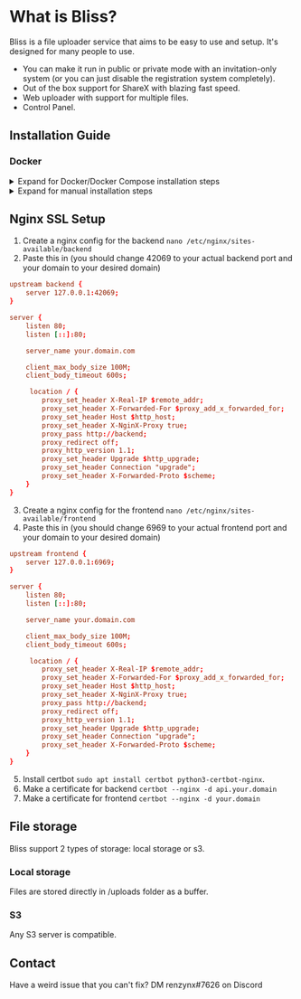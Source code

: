 # What is Bliss?

Bliss is a file uploader service that aims to be easy to use and setup. It's designed for many people to use.

- You can make it run in public or private mode with an invitation-only system (or you can just disable the registration system completely).
- Out of the box support for ShareX with blazing fast speed.
- Web uploader with support for multiple files.
- Control Panel.

## Installation Guide

### Docker

<details>
<summary>Expand for Docker/Docker Compose installation steps</summary>
<br>
1. Have docker and docker-compose installed (if you don't know what docker is [click here](https://docs.docker.com/)),
2. Clone this repo git clone -b dev --recursive https://github.com/renzynx/bliss.git && cd bliss
3. Run `cp .env.example .env` and fill out the credentials.
4. Run the command that corresponds to your OS:
<ul>
    <li>
        Linux: ./scripts/docker-linux.sh
    </li>
    <li>
        Window: ./scripts/docker-window.ps1
    </li>
    <li>
        These scripts are identical using the equivalent commands in each OS.
    </li>
</ul>
</details>

<details>
<summary>Expand for manual installation steps</summary>
<br>
1. You need to have NodeJS 16 or higher installed.
2. Clone this repo git clone -b dev --recursive https://github.com/renzynx/bliss.git && cd bliss
3. Run `yarn install` or `npm install`.
4. Fill out the credentials by coping the `.env.example` to `.env`.
5. Run `yarn build:all` or `npm run build:all`.
6. Migrate the database with `yarn prisma migrate deploy` or `yarn prisma db push` if you having some problem.
7. Run `yarn start:all` or `npm run start:all` to start Bliss.
</details>

## Nginx SSL Setup

1. Create a nginx config for the backend `nano /etc/nginx/sites-available/backend`
2. Paste this in (you should change 42069 to your actual backend port and your domain to your desired domain)

```conf
upstream backend {
    server 127.0.0.1:42069;
}

server {
    listen 80;
    listen [::]:80;

    server_name your.domain.com

    client_max_body_size 100M;
    client_body_timeout 600s;

     location / {
        proxy_set_header X-Real-IP $remote_addr;
        proxy_set_header X-Forwarded-For $proxy_add_x_forwarded_for;
        proxy_set_header Host $http_host;
        proxy_set_header X-NginX-Proxy true;
        proxy_pass http://backend;
        proxy_redirect off;
        proxy_http_version 1.1;
        proxy_set_header Upgrade $http_upgrade;
        proxy_set_header Connection "upgrade";
        proxy_set_header X-Forwarded-Proto $scheme;
    }
}
```

3. Create a nginx config for the frontend `nano /etc/nginx/sites-available/frontend`
4. Paste this in (you should change 6969 to your actual frontend port and your domain to your desired domain)

```conf
upstream frontend {
    server 127.0.0.1:6969;
}

server {
    listen 80;
    listen [::]:80;

    server_name your.domain.com

    client_max_body_size 100M;
    client_body_timeout 600s;

     location / {
        proxy_set_header X-Real-IP $remote_addr;
        proxy_set_header X-Forwarded-For $proxy_add_x_forwarded_for;
        proxy_set_header Host $http_host;
        proxy_set_header X-NginX-Proxy true;
        proxy_pass http://backend;
        proxy_redirect off;
        proxy_http_version 1.1;
        proxy_set_header Upgrade $http_upgrade;
        proxy_set_header Connection "upgrade";
        proxy_set_header X-Forwarded-Proto $scheme;
    }
}
```

5. Install certbot `sudo apt install certbot python3-certbot-nginx`.
6. Make a certificate for backend `certbot --nginx -d api.your.domain`
7. Make a certificate for frontend `certbot --nginx -d your.domain`

## File storage

Bliss support 2 types of storage: local storage or s3.

### Local storage

Files are stored directly in /uploads folder as a buffer.

### S3

Any S3 server is compatible.

## Contact

Have a weird issue that you can't fix?
DM renzynx#7626 on Discord
